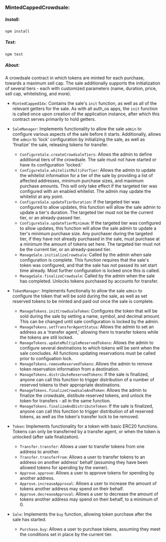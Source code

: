 ### MintedCappedCrowdsale:

##### Install:

`npm install`

##### Test: 

`npm test`

##### About:

A crowdsale contract in which tokens are minted for each purchase, towards a maximum sell cap. The sale additionally supports the initialization of several tiers - each with customized parameters (name, duration, price, sell cap, whitelisting, and more).

- `MintedCappedIdx`: Contains the sale's `init` function, as well as all of the relevant getters for the sale. As with all auth_os apps, the `init` function is called once upon creation of the application instance, after which this contract serves primarily to hold getters.

- `SaleManager`: Implements functionality to allow the sale `admin` to configure various aspects of the sale before it starts. Additionally, allows the `admin` to 'lock' configuration by initializing the sale, as well as 'finalize' the sale, releasing tokens for transfer.

    - `ConfigureSale.createCrowdsaleTiers`: Allows the admin to define additional tiers of the crowdsale. The sale must not have started or have its configuration 'locked.'
    - `ConfigureSale.whitelistMultiForTier`: Allows the admin to update the whitelist information for a tier of the sale by providing a list of affected addresses, minimum purchase sizes, and maximum purchase amounts. This will only take effect if the targeted tier was configured with an enabled whitelist. The admin may update the whitelist at any point.
    - `ConfigureSale.updateTierDuration`: If the targeted tier was configured to allow updates, this function will allow the sale admin to update a tier's duration. The targeted tier must not be the current tier, or an already-passed tier.
    - `ConfigureSale.updateTierMinimum`: If the targeted tier was configured to allow updates, this function will allow the sale admin to update a tier's minimum purchase size. Any purchaser during the targeted tier, if they have not already purchased in the sale, must purchase at a minimum the amount of tokens set here. The targeted tier must not be the current tier, or an already-passed tier.
    - `ManageSale.initializeCrowdsale`: Called by the admin when sale configuration is complete. This function requires that the sale's token was configured, and that the sale has not passed its set start time already. Most further configuration is locked once this is called.
    - `ManageSale.finalizeCrowdsale`: Called by the admin when the sale has completed. Unlocks tokens purchased by accounts for transfer.

- `TokenManager`: Implements functionaliy to allow the sale `admin` to configure the token that will be sold during the sale, as well as set reserved tokens to be minted and paid out once the sale is complete.

    - `ManageTokens.initCrowdsaleToken`: Configures the token that will be sold during the sale by setting a name, symbol, and decimal amount. This can be changed until sale configuration is locked by the admin.
    - `ManageTokens.setTransferAgentStatus`: Allows the admin to set an address as a 'transfer agent,' allowing them to transfer tokens while the tokens are still locked.
    - `ManageTokens.updateMultipleReservedTokens`: Allows the admin to configure several destinations to which tokens will be sent when the sale concludes. All functions updating reservations must be called prior to configuation lock.
    - `ManageTokens.removeReservedTokens`: Allows the admin to remove token reservation information from a destination.
    - `ManageTokens.distributeReservedTokens`: If the sale is finalized, anyone can call this function to trigger distribution of a number of reserved tokens to their appropriate destinations.
    - `ManageTokens.finalizeCrowdsaleAndToken`: Allows the admin to finalize the crowdsale, distibute reserved tokens, and unlock the token for transfers - all in the same function.
    - `ManageTokens.finalizeAndDistributeToken`: If the sale is finalized, anyone can call this function to trigger distribution of all reserved tokens, as well as the token's transfer lock to be removed.

- `Token`: Implements functionality for a token with basic ERC20 functions. Tokens can only be transferred by a transfer agent, or when the token is unlocked (after sale finalization).

    - `Transfer.transfer`: Allows a user to transfer tokens from one address to another.
    - `Transfer.transferFrom`: Allows a user to transfer tokens to an address on another address' behalf (assuming they have been allowed tokens for spending by the owner).
    - `Approve.approve`: Allows a user to approve tokens for spending by another address.
    - `Approve.increaseApproval`: Allows a user to increase the amount of tokens another address may spend on their behalf.
    - `Approve.decreaseApproval`: Allows a user to decrease the amount of tokens another address may spend on their behalf, to a minimum of 0.

- `Sale`: Implements the `buy` function, allowing token purchase after the sale has started.

    - `Purchase.buy`: Allows a user to purchase tokens, assuming they meet the conditions set in place by the current tier.
